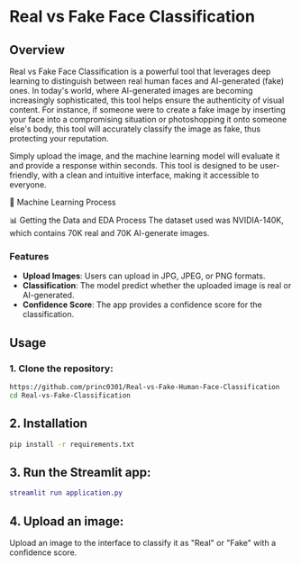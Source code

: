 # Real vs Fake Face Classification

## Overview

Real vs Fake Face Classification is a powerful tool that leverages deep learning to distinguish between real human faces and AI-generated (fake) ones. In today's world, where AI-generated images are becoming increasingly sophisticated, this tool helps ensure the authenticity of visual content. For instance, if someone were to create a fake image by inserting your face into a compromising situation or photoshopping it onto someone else's body, this tool will accurately classify the image as fake, thus protecting your reputation.

Simply upload the image, and the machine learning model will evaluate it and provide a response within seconds. This tool is designed to be user-friendly, with a clean and intuitive interface, making it accessible to everyone.

🤖 Machine Learning Process

📊 Getting the Data and EDA Process
The dataset used was NVIDIA-140K, which contains 70K real and 70K AI-generate images.

### Features

- **Upload Images**: Users can upload in JPG, JPEG, or PNG formats.
- **Classification**: The model predict whether the uploaded image is real or AI-generated.
- **Confidence Score**: The app provides a confidence score for the classification.

## Usage

### 1. Clone the repository:
```bash
https://github.com/princ0301/Real-vs-Fake-Human-Face-Classification
cd Real-vs-Fake-Classification
```

## 2. Installation
```bash
pip install -r requirements.txt
```

## 3. Run the Streamlit app:
```gd
streamlit run application.py
```
## 4. Upload an image:
Upload an image to the interface to classify it as "Real" or "Fake" with a confidence score.
